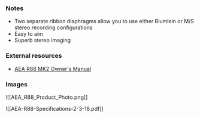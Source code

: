 ### Notes
- Two separate ribbon diaphragms allow you to use either Blumlein or M/S stereo recording configurations
- Easy to aim
- Superb stereo imaging

### External resources
- [AEA R88 MK2 Owner's Manual](https://aearibbonmics.com/wp-content/uploads/2018/01/AEA-R88-Specifications-2-3-18.pdf)

### Images

![[AEA_R88_Product_Photo.png]]

![[AEA-R88-Specifications-2-3-18.pdf]]